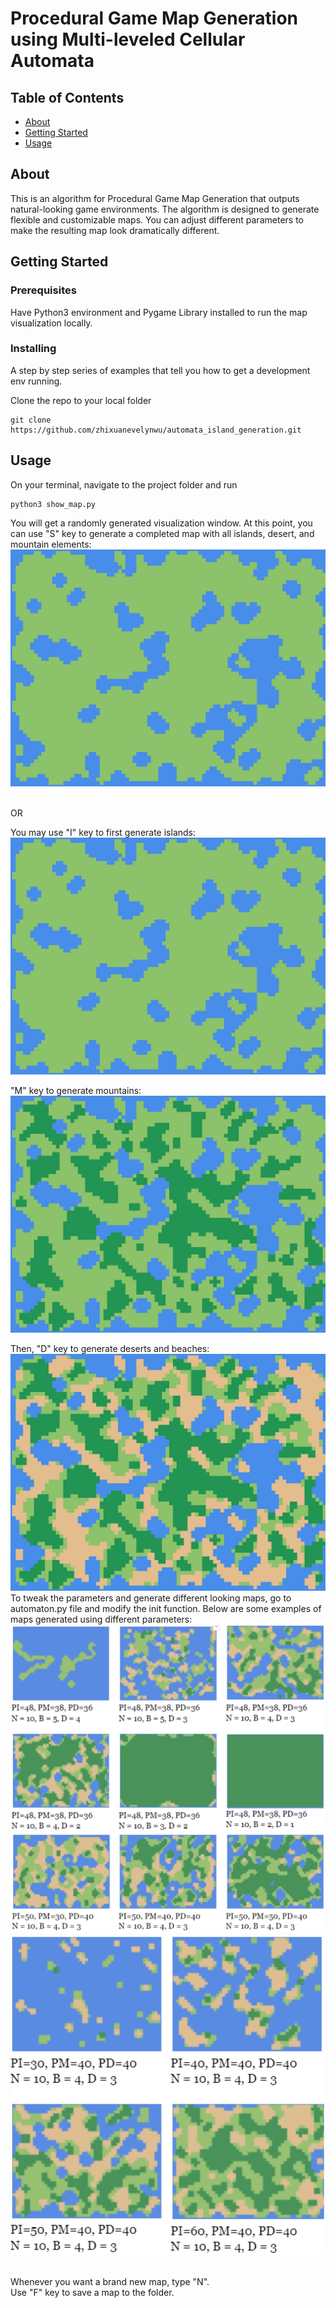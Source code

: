 # Procedural Game Map Generation using Multi-leveled Cellular Automata

## Table of Contents

- [About](#about)
- [Getting Started](#getting_started)
- [Usage](#usage)

## About <a name = "about"></a>

This is an algorithm for Procedural Game Map Generation that outputs natural-looking game environments. The algorithm is designed to generate flexible and customizable maps. You can adjust different parameters to make the resulting map look dramatically different.

## Getting Started <a name = "getting_started"></a>

### Prerequisites

Have Python3 environment and Pygame Library installed to run the map visualization locally.

### Installing

A step by step series of examples that tell you how to get a development env running.

Clone the repo to your local folder

```
git clone https://github.com/zhixuanevelynwu/automata_island_generation.git
```

## Usage <a name = "usage"></a>

On your terminal, navigate to the project folder and run

```
python3 show_map.py
```

You will get a randomly generated visualization window.
At this point, you can use "S" key to generate a completed map with all islands, desert, and mountain elements:
![initial window](images/island.png?raw=true "Title")

</br>
OR
</br>

You may use "I" key to first generate islands:
![initial window](images/island.png?raw=true "Title")

"M" key to generate mountains:
![initial window](images/forest.png?raw=true "Title")

Then, "D" key to generate deserts and beaches:
![initial window](images/desert.png?raw=true "Title")
<br/>
To tweak the parameters and generate different looking maps, go to automaton.py file and modify the init function. Below are some examples of maps generated using different parameters:
![initial window](images/compare_1.png?raw=true "Title")
![initial window](images/compare_2.png?raw=true "Title")
![initial window](images/compare_3.png?raw=true "Title")

<br/>
Whenever you want a brand new map, type "N". 
<br/>
Use "F" key to save a map to the folder.
